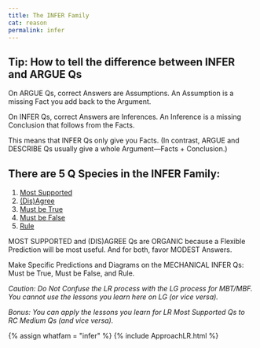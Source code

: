 ```yaml
---
title: The INFER Family
cat: reason
permalink: infer
---
```


## Tip: How to tell the difference between INFER and ARGUE Qs

On ARGUE Qs, correct Answers are Assumptions. An Assumption is a missing Fact you add back to the Argument.

On INFER Qs, correct Answers are Inferences. An Inference is a missing Conclusion that follows from the Facts.

This means that INFER Qs only give you Facts. (In contrast, ARGUE and DESCRIBE Qs usually give a whole Argument—Facts + Conclusion.)

## There are 5 Q Species in the INFER Family:

1. [Most Supported](#most-supported)
1. [(Dis)Agree](#disagree)
1. [Must be True](#must-be-true)
1. [Must be False](#must-be-false)
1. [Rule](#rule)

MOST SUPPORTED and (DIS)AGREE Qs are ORGANIC because a Flexible Prediction will be most useful. And for both, favor MODEST Answers.

Make Specific Predictions and Diagrams on the MECHANICAL INFER Qs: Must be True, Must be False, and Rule.

*Caution: Do Not Confuse the LR process with the LG process for MBT/MBF. You cannot use the lessons you learn here on LG (or vice versa).*

*Bonus: You can apply the lessons you learn for LR Most Supported Qs to RC Medium Qs (and vice versa).*

{% assign whatfam = "infer" %}
{% include ApproachLR.html %}